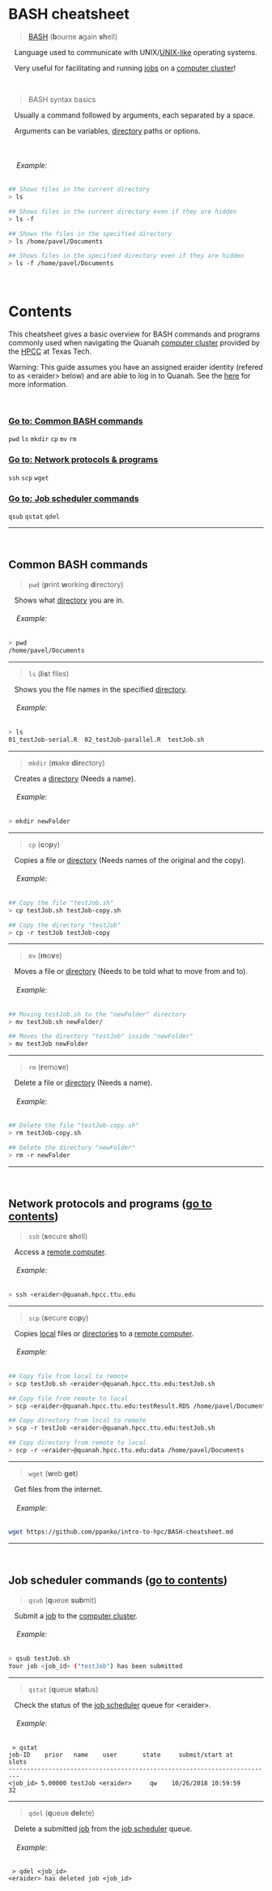 # BASH cheatsheet 

> [BASH](https://en.wikipedia.org/wiki/Bash_(Unix_shell)) (**b**ourne **a**gain **sh**ell) 

&nbsp;&nbsp;&nbsp;Language used to communicate with UNIX/[UNIX-like](https://en.wikipedia.org/wiki/Unix-like) operating systems.

&nbsp;&nbsp;&nbsp;Very useful for facilitating and running [jobs](https://github.com/ppanko/intro-to-hpc/blob/master/Glossary.md) on a [computer cluster](https://github.com/ppanko/intro-to-hpc/blob/master/Glossary.md)! 

&nbsp;

> BASH syntax basics 

&nbsp;&nbsp;&nbsp;Usually a command followed by arguments, each separated by a space.

&nbsp;&nbsp;&nbsp;Arguments can be variables, [directory](https://github.com/ppanko/intro-to-hpc/blob/master/Glossary.md) paths or options.  

&nbsp;

###### &nbsp;&nbsp;&nbsp;&nbsp;Example:

```bash
## Shows files in the current directory
> ls 

## Shows files in the current directory even if they are hidden
> ls -f

## Shows the files in the specified directory
> ls /home/pavel/Documents

## Shows files in the specified directory even if they are hidden
> ls -f /home/pavel/Documents

```
&nbsp;
# Contents
This cheatsheet gives a basic overview for BASH commands and programs commonly used when navigating the Quanah [computer cluster](https://github.com/ppanko/intro-to-hpc/blob/master/Glossary.md) provided by the [HPCC](https://www.depts.ttu.edu/hpcc/) at Texas Tech. 

Warning: This guide assumes you have an assigned eraider identity (refered to as \<eraider\> below) and are able to log in to Quanah. See the [here](https://github.com/ppanko/intro-to-hpc/blob/master/README.md) for more information. 
  
&nbsp;
&nbsp;
  
### [Go to\: Common BASH commands](#common-bash-commands)

   `pwd` `ls` `mkdir` `cp` `mv` `rm`
    
### [Go to: Network protocols & programs](#network-protocols-and-programs)

   `ssh` `scp` `wget`
   
### [Go to: Job scheduler commands](#job-scheduler-commands)

  `qsub` `qstat` `qdel` 
***
&nbsp;
## Common BASH commands
> `pwd` (**p**rint **w**orking **d**irectory)

&nbsp;&nbsp;&nbsp;Shows what [directory](https://github.com/ppanko/intro-to-hpc/blob/master/Glossary.md) you are in.

###### &nbsp;&nbsp;&nbsp;&nbsp;Example:

```bash
> pwd
/home/pavel/Documents
```
***
> `ls` (**l**i**s**t files)

&nbsp;&nbsp;&nbsp;Shows you the file names in the specified [directory](https://github.com/ppanko/intro-to-hpc/blob/master/Glossary.md).

###### &nbsp;&nbsp;&nbsp;&nbsp;Example:
```bash
> ls
01_testJob-serial.R  02_testJob-parallel.R  testJob.sh
```
***
> `mkdir` (**m**ake **dir**ectory)

&nbsp;&nbsp;&nbsp;Creates a [directory](https://github.com/ppanko/intro-to-hpc/blob/master/Glossary.md) (Needs a name).

###### &nbsp;&nbsp;&nbsp;&nbsp;Example:
```bash
> mkdir newFolder
```
***
> `cp` (**c**o**p**y)

&nbsp;&nbsp;&nbsp;Copies a file or [directory](https://github.com/ppanko/intro-to-hpc/blob/master/Glossary.md) (Needs names of the original and the copy). 

###### &nbsp;&nbsp;&nbsp;&nbsp;Example:
```bash
## Copy the file "testJob.sh" 
> cp testJob.sh testJob-copy.sh

## Copy the directory "testJob"
> cp -r testJob testJob-copy 
```
***
> `mv` (**m**o**v**e)

&nbsp;&nbsp;&nbsp;Moves a file or [directory](https://github.com/ppanko/intro-to-hpc/blob/master/Glossary.md) (Needs to be told what to move from and to). 

###### &nbsp;&nbsp;&nbsp;&nbsp;Example:
```bash
## Moving testJob.sh to the "newFolder" directory
> mv testJob.sh newFolder/

## Moves the directory "testJob" inside "newFolder"
> mv testJob newFolder  
```
***
> `rm` (**r**emo**v**e)

&nbsp;&nbsp;&nbsp;Delete a file or [directory](https://github.com/ppanko/intro-to-hpc/blob/master/Glossary.md) (Needs a name). 

###### &nbsp;&nbsp;&nbsp;&nbsp;Example:
```bash
## Delete the file "testJob-copy.sh" 
> rm testJob-copy.sh 

## Delete the directory "newFolder" 
> rm -r newFolder  
```
***
&nbsp;
## Network protocols and programs ([go to contents](#contents))
> `ssh` (**s**ecure **sh**ell)

&nbsp;&nbsp;&nbsp;Access a [remote computer](https://github.com/ppanko/intro-to-hpc/blob/master/Glossary.md).

###### &nbsp;&nbsp;&nbsp;&nbsp;Example:
```bash
> ssh <eraider>@quanah.hpcc.ttu.edu
```
***
> `scp` (**s**ecure **c**o**p**y)

&nbsp;&nbsp;&nbsp;Copies [local](https://github.com/ppanko/intro-to-hpc/blob/master/Glossary.md) files or [directories](https://github.com/ppanko/intro-to-hpc/blob/master/Glossary.md) to a [remote computer](https://github.com/ppanko/intro-to-hpc/blob/master/Glossary.md).

###### &nbsp;&nbsp;&nbsp;&nbsp;Example:
```bash
## Copy file from local to remote 
> scp testJob.sh <eraider>@quanah.hpcc.ttu.edu:testJob.sh

## Copy file from remote to local
> scp <eraider>@quanah.hpcc.ttu.edu:testResult.RDS /home/pavel/Documents

## Copy directory from local to remote 
> scp -r testJob <eraider>@quanah.hpcc.ttu.edu:testJob.sh

## Copy directory from remote to local
> scp -r <eraider>@quanah.hpcc.ttu.edu:data /home/pavel/Documents
```
***
> `wget` (**w**eb **get**)

&nbsp;&nbsp;&nbsp;Get files from the internet.

###### &nbsp;&nbsp;&nbsp;&nbsp;Example:
```bash
wget https://github.com/ppanko/intro-to-hpc/BASH-cheatsheet.md
```
***
&nbsp;
## Job scheduler commands ([go to contents](#contents))
> `qsub` (**q**ueue **sub**mit)

&nbsp;&nbsp;&nbsp;Submit a [job](https://github.com/ppanko/intro-to-hpc/blob/master/Glossary.md) to the [computer cluster](https://github.com/ppanko/intro-to-hpc/blob/master/Glossary.md). 

###### &nbsp;&nbsp;&nbsp;&nbsp;Example:
```bash
> qsub testJob.sh
Your job <job_id> ("testJob") has been submitted
```
***
> `qstat` (**q**ueue **stat**us)

&nbsp;&nbsp;&nbsp;Check the status of the [job scheduler](https://github.com/ppanko/intro-to-hpc/blob/master/Glossary.md) queue for \<eraider\>. 

###### &nbsp;&nbsp;&nbsp;&nbsp;Example:
```bashx
 > qstat
job-ID    prior   name    user       state     submit/start at      slots 
-------------------------------------------------------------------------
<job_id> 5.00000 testJob <eraider>     qw    10/26/2018 10:59:59       32        

```
***
> `qdel` (**q**ueue **del**ete)

&nbsp;&nbsp;&nbsp;Delete a submitted [job](https://github.com/ppanko/intro-to-hpc/blob/master/Glossary.md) from the [job scheduler](https://github.com/ppanko/intro-to-hpc/blob/master/Glossary.md) queue.  

###### &nbsp;&nbsp;&nbsp;&nbsp;Example:
```bashx
 > qdel <job_id>
<eraider> has deleted job <job_id> 
```







